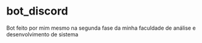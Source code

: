 # bot_discord
Bot feito por mim mesmo na segunda fase da minha faculdade de análise e desenvolvimento de sistema
